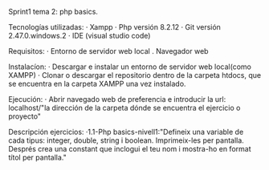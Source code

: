 Sprint1 tema 2: php basics.

Tecnologías utilizadas:
    · Xampp
    · Php versión 8.2.12
    · Git versión 2.47.0.windows.2
    · IDE (visual studio code)

Requisitos:
    · Entorno de servidor web local
    . Navegador web

Instalacíon:
    · Descargar e instalar un entorno de servidor web local(como XAMPP)
    · Clonar o descargar el repositorio dentro de la carpeta htdocs, que se encuentra en la carpeta XAMPP una vez instalado.

Ejecución:
    · Abrir navegado web de preferencia e introducir la url: localhost/"la dirección de la carpeta dónde se encuentra el ejercicio o proyecto"

Descripción ejercicios:
    ·1.1-Php basics-nivell1:"Defineix una variable de cada tipus: integer, double, string i boolean. Imprimeix-les per pantalla.
                            Després crea una constant que inclogui el teu nom i mostra-ho en format títol per pantalla."
